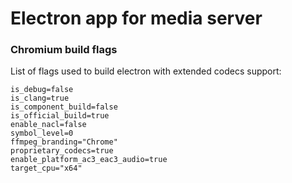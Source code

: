 # Electron app for media server

### Chromium build flags

List of flags used to build electron with extended codecs support:

```
is_debug=false
is_clang=true
is_component_build=false
is_official_build=true
enable_nacl=false
symbol_level=0
ffmpeg_branding="Chrome"
proprietary_codecs=true
enable_platform_ac3_eac3_audio=true
target_cpu="x64"
```
